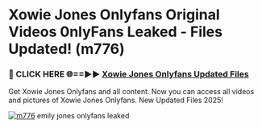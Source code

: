 # Xowie Jones Onlyfans Original Videos 0nlyFans Leaked - Files Updated! (m776)

<h3>🔴 CLICK HERE 🌐==►► <a href="https://tinyurl.com/2wckxsce" rel="nofollow">Xowie Jones Onlyfans Updated Files</a></h3>

Get Xowie Jones Onlyfans and all content. Now you can access all videos and pictures of Xowie Jones Onlyfans. New Updated Files 2025!

[![m776](https://i.imgur.com/AFduVYN.gif)](https://tinyurl.com/2wckxsce)
emily jones onlyfans leaked